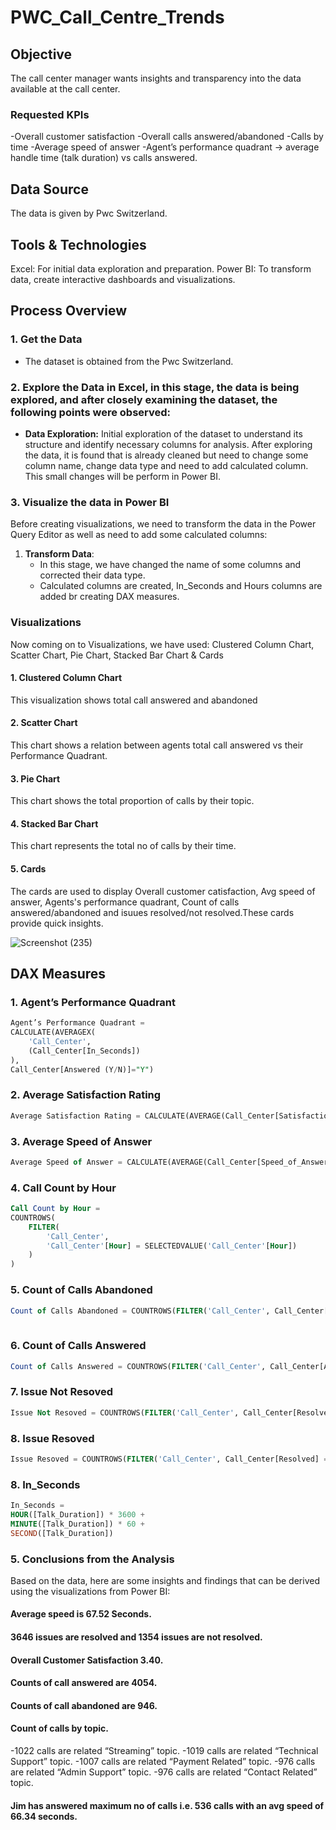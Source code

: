 # PWC_Call_Centre_Trends

## Objective
The call center manager wants insights and transparency into the data available at the call center.

### Requested KPIs
-Overall customer satisfaction
-Overall calls answered/abandoned
-Calls by time
-Average speed of answer
-Agent’s performance quadrant -> average handle time (talk duration) vs calls answered.


## Data Source
The data is given by Pwc Switzerland.

## Tools & Technologies
Excel: For initial data exploration and preparation.
Power BI: To transform data, create interactive dashboards and visualizations.

## Process Overview
### 1. Get the Data
- The dataset is obtained from the Pwc Switzerland.

### 2. Explore the Data in Excel, in this stage, the data is being explored, and after closely examining the dataset, the following points were observed:
- **Data Exploration:** Initial exploration of the dataset to understand its structure and identify necessary columns for analysis. 
    After exploring the data, it is found that is already cleaned but need to change some column name, change data type and need to add calculated column. This small changes will be perform in Power BI.

### 3. Visualize the data in Power BI

Before creating visualizations, we need to transform the data in the Power Query Editor as well as need to add some calculated columns:

1. **Transform Data**:
   - In this stage, we have changed the name of some columns and corrected their data type.
   - Calculated columns are created, In_Seconds and Hours columns are added br creating DAX measures.


### Visualizations
Now coming on to Visualizations, we have used:
Clustered Column Chart, Scatter Chart, Pie Chart, Stacked Bar Chart & Cards

#### 1. Clustered Column Chart

This visualization shows total call answered and abandoned

#### 2. Scatter Chart

This chart shows a relation between agents total call answered vs their Performance Quadrant.

#### 3. Pie Chart

This chart shows the total proportion of calls by their topic.


#### 4. Stacked Bar Chart

This chart represents the total no of calls by their time.

#### 5. Cards

The cards are used to display Overall customer catisfaction, Avg speed of answer, Agents's performance quadrant, Count of calls answered/abandoned and isuues resolved/not resolved.These cards provide quick insights.

![Screenshot (235)](https://github.com/user-attachments/assets/d1a287cc-2304-4efc-91cd-f8ceb551f46b)

## DAX Measures

### 1. Agent’s Performance Quadrant
```sql
Agent’s Performance Quadrant = 
CALCULATE(AVERAGEX(
    'Call_Center',
    (Call_Center[In_Seconds])
),
Call_Center[Answered (Y/N)]="Y")

```

### 2. Average Satisfaction Rating
```sql
Average Satisfaction Rating = CALCULATE(AVERAGE(Call_Center[Satisfaction_Rating]), Call_Center[Answered (Y/N)]="Y")

```

### 3. Average Speed of Answer
```sql
Average Speed of Answer = CALCULATE(AVERAGE(Call_Center[Speed_of_Answers (S)]), Call_Center[Answered (Y/N)]="Y")

```

### 4. Call Count by Hour
```sql
Call Count by Hour = 
COUNTROWS(
    FILTER(
        'Call_Center',
        'Call_Center'[Hour] = SELECTEDVALUE('Call_Center'[Hour])
    )
)

```

### 5. Count of Calls Abandoned
```sql
Count of Calls Abandoned = COUNTROWS(FILTER('Call_Center', Call_Center[Answered (Y/N)] = "N"))
 
```

### 6. Count of Calls Answered
```sql
Count of Calls Answered = COUNTROWS(FILTER('Call_Center', Call_Center[Answered (Y/N)] = "Y"))

```

### 7. Issue Not Resoved
```sql
Issue Not Resoved = COUNTROWS(FILTER('Call_Center', Call_Center[Resolved] = "N"))

```

### 8. Issue Resoved
```sql
Issue Resoved = COUNTROWS(FILTER('Call_Center', Call_Center[Resolved] = "Y"))

```

### 8. In_Seconds
```sql
In_Seconds = 
HOUR([Talk_Duration]) * 3600 + 
MINUTE([Talk_Duration]) * 60 + 
SECOND([Talk_Duration])

```

### 5. Conclusions from the Analysis

Based on the data, here are some insights and findings that can be derived using the visualizations from Power BI:

#### Average speed is **67.52 Seconds**.

#### **3646** issues are resolved and **1354** issues are not resolved.

#### Overall Customer Satisfaction **3.40**.

#### Counts of call answered are **4054**.

#### Counts of call abandoned are **946**.

#### Count of calls by topic.
-1022 calls are related “Streaming” topic.
-1019 calls are related “Technical Support” topic.
-1007 calls are related “Payment Related” topic.
-976 calls are related “Admin Support” topic.
-976 calls are related “Contact Related” topic.


#### Jim has answered maximum no of calls i.e. **536** calls with an avg speed of **66.34 seconds**.
